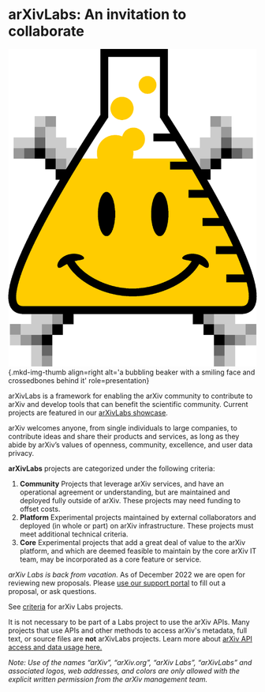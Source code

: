 # arXivLabs: An invitation to collaborate
![arXiv Labs icon](images/smileybones-labs-icon.png){.mkd-img-thumb align=right alt='a bubbling beaker with a smiling face and crossedbones behind it' role=presentation}

arXivLabs is a framework for enabling the arXiv community to contribute to arXiv and develop tools that can benefit the scientific community. Current projects are featured in our [arXivLabs showcase](showcase.md).

arXiv welcomes anyone, from single individuals to large companies, to contribute ideas and share their products and services, as long as they abide by arXiv’s values of openness, community, excellence, and user data privacy.

**arXivLabs** projects are categorized under the following criteria:

<ol class="color-blocks">
  <li><strong>Community</strong> Projects that leverage arXiv services, and have an operational agreement or understanding, but are maintained and deployed fully outside of arXiv. These projects may need funding to offset costs.</li>
  <li><strong>Platform</strong> Experimental projects maintained by external collaborators and deployed (in whole or part) on arXiv infrastructure. These projects must meet additional technical criteria.</li>
  <li><strong>Core</strong> Experimental projects that add a great deal of value to the arXiv platform, and which are deemed feasible to maintain by the core arXiv IT team, may be incorporated as a core feature or service.</li>
</ol>

<!-- To apply to the arXivLabs community, learn more about the [criteria](criteria.md) and then [propose your project idea](project-proposal.md). -->

<!-- <a href="project-proposal" class="button-fancy">Click to submit your idea <span> </span></a> -->

_arXiv Labs is back from vacation._ As of December 2022 we are open for reviewing new proposals. Please <a href="https://arxiv-org.atlassian.net/servicedesk/customer/portal/6">use our support portal</a> to fill out a proposal, or ask questions.

See [criteria](criteria.md) for arXiv Labs projects.

It is not necessary to be part of a Labs project to use the arXiv APIs. Many projects that use APIs and other methods to access arXiv's metadata, full text, or source files are **not** arXivLabs projects. Learn more about [arXiv API access and data usage here.](https://arxiv.org/help/api/)

_Note: Use of the names “arXiv”, “arXiv.org”, “arXiv Labs”, “arXivLabs” and associated logos, web addresses, and colors are only allowed with the explicit written permission from the arXiv management team._


